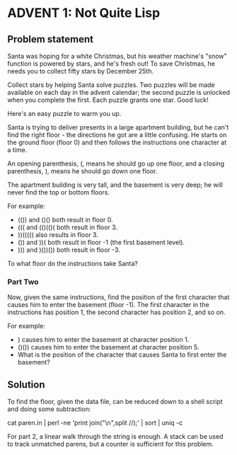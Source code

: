# ADVENT 1: Not Quite Lisp

## Problem statement
Santa was hoping for a white Christmas, but his weather machine's "snow" function is powered by stars, and he's fresh out! To save Christmas, he needs you to collect fifty stars by December 25th.

Collect stars by helping Santa solve puzzles. Two puzzles will be made available on each day in the advent calendar; the second puzzle is unlocked when you complete the first. Each puzzle grants one star. Good luck!

Here's an easy puzzle to warm you up.

Santa is trying to deliver presents in a large apartment building, but he can't find the right floor - the directions he got are a little confusing. He starts on the ground floor (floor 0) and then follows the instructions one character at a time.

An opening parenthesis, (, means he should go up one floor, and a closing parenthesis, ), means he should go down one floor.

The apartment building is very tall, and the basement is very deep; he will never find the top or bottom floors.

For example:

* (()) and ()() both result in floor 0.
* ((( and (()(()( both result in floor 3.
* ))((((( also results in floor 3.
* ()) and ))( both result in floor -1 (the first basement level).
* ))) and )())()) both result in floor -3.

To what floor do the instructions take Santa?

### Part Two 

Now, given the same instructions, find the position of the first character that causes him to enter the basement (floor -1). The first character in the instructions has position 1, the second character has position 2, and so on.

For example:

* ) causes him to enter the basement at character position 1.
* ()()) causes him to enter the basement at character position 5.
* What is the position of the character that causes Santa to first enter the basement?

## Solution

To find the floor, given the data file, can be reduced down to a shell script and doing some subtraction:

cat paren.in | perl -ne 'print join("\n",split //);' | sort | uniq -c

For part 2, a linear walk through the string is enough. A stack can be used to track unmatched parens, but a counter is sufficient for this problem.
